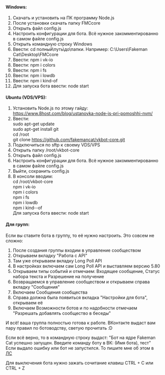 #### Windows:
1. Скачать и установить на ПК программу Node.js
2. После установки скачать папку FMCcore
3. Открыть файл config.js
4. Настроить конфигурации для бота. Всё нужное закомментированно в самом файле config.js
3. Открыть командную строку Windows
4. Ввести: cd полный\путь\до\папки. Например: C:\Users\Fakeman Cat\Desktop\FMCcore
5. Ввести: npm i vk-io
6. Ввести: npm i colors
7. Ввести: npm i fs
8. Ввести: npm i lowdb
9. Ввести: npm i kind-of
10. Для запуска бота ввести: node start

#### Ubuntu (VDS/VPS):
1. Установить Node.js по этому гайду: https://www.8host.com/blog/ustanovka-node-js-pri-pomoshhi-nvm/
2. Ввести:</br>
  sudo apt-get update</br>
  sudo apt-get install git</br>
  cd /root</br>
  git clone https://github.com/fakemancat/vkbot-core.git
4. Подключиться по sftp к своему VDS/VPS
3. Открыть папку /root/vkbot-core
4. Открыть файл config.js
5. Настроить конфигурации для бота. Всё нужное закомментированно в самом файле config.js
6. Выйти, сохранить config.js
7. В консоли вводим:</br>
  cd /root/vkbot-core</br>
  npm i vk-io</br>
  npm i colors</br>
  npm i fs</br>
  npm i lowdb</br>
  npm i kind--of</br>
  Для запуска бота ввести: node start</br>

#### Для групп:
Если вы ставите бота в группу, то её нужно настроить. Это совсем не сложно:
1. После создания группы входим в управление сообществом
2. Открываем вкладку "Работа с API"
3. Там уже открываем вкладку Long Poll API
4. В настройках включаем сам Long Poll API и выставляем версию 5.80
5. Открываем типы событий и отмечаем: Входящее сообщение, Статус набора текста и Разрешение на получение
6. Возвращаемся в управление сообществом и открываем справа вкладку "Сообщения"
7. Включаем Сообщения сообщества
8. Справа должна была появиться вкладка "Настройки для бота", открываем её
9. Включаем Возможности ботов и по надобности отмечаем "Разрешать добавлять сообщество в беседы"

И всё! ваша группа полностью готова к работе. ВКонтакте выдаст вам пару правил по ботоводству, светую прочитать :D

Если всё верно, то в командную строку выдаст: "Бот на ядре Fakeman Cat успешно запущен. Введите команду боту в ВК: (Имя бота), тест"
Если выдало ошибку или бот не запустился. То пишите мне об этом в [ЛС](https://vk.com/im?sel=236908027)

Для выключения бота нужно зажать сочитание клавиш CTRL + C или CTRL + Z
